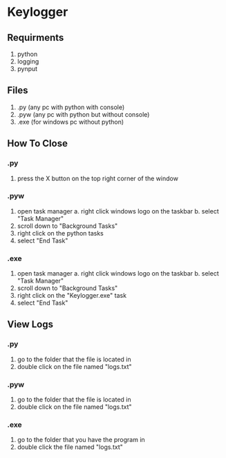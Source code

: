 # Keylogger

## Requirments 
1. python
2. logging
3. pynput

## Files
1. .py (any pc with python with console)
2. .pyw (any pc with python but without console)
3. .exe (for windows pc without python)

## How To Close
### .py
1. press the X button on the top right corner of the window

### .pyw
1. open task manager
  a. right click windows logo on the taskbar
  b. select "Task Manager"
2. scroll down to "Background Tasks"
3. right click on the python tasks
4. select "End Task"

### .exe
1. open task manager
  a. right click windows logo on the taskbar
  b. select "Task Manager"
2. scroll down to "Background Tasks"
3. right click on the "Keylogger.exe" task
4. select "End Task"

## View Logs
### .py
1. go to the folder that the file is located in
2. double click on the file named "logs.txt"

### .pyw
1. go to the folder that the file is located in
2. double click on the file named "logs.txt"

### .exe
1. go to the folder that you have the program in
2. double click the file named "logs.txt"
